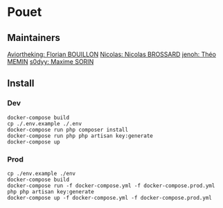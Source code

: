 # Pouet

## Maintainers

[Aviortheking: Florian BOUILLON](https://github.com/Aviortheking)
[Nicolas: Nicolas BROSSARD](https://github.com/Nicolas-Brossard)
[jenoh: Théo MEMIN](https://github.com/jenoh)
[s0dyy: Maxime SORIN](https://github.com/s0dyy)

## Install

### Dev

```
docker-compose build
cp ./.env.example ./.env
docker-compose run php composer install
docker-compose run php php artisan key:generate
docker-compose up
```


### Prod

```
cp ./env.example ./env
docker-compose build
docker-compose run -f docker-compose.yml -f docker-compose.prod.yml php php artisan key:generate
docker-compose up -f docker-compose.yml -f docker-compose.prod.yml
```
